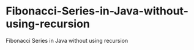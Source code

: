 # Fibonacci-Series-in-Java-without-using-recursion
Fibonacci Series in Java without using recursion
